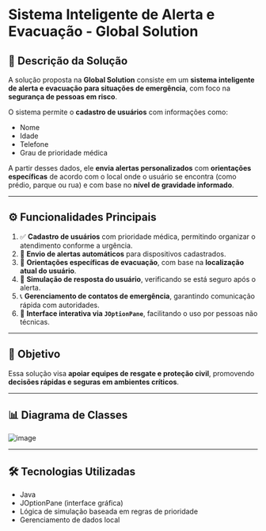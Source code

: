 # Sistema Inteligente de Alerta e Evacuação - Global Solution

## 📘 Descrição da Solução

A solução proposta na **Global Solution** consiste em um **sistema inteligente de alerta e evacuação para situações de emergência**, com foco na **segurança de pessoas em risco**.

O sistema permite o **cadastro de usuários** com informações como:

- Nome
- Idade
- Telefone
- Grau de prioridade médica

A partir desses dados, ele **envia alertas personalizados** com **orientações específicas** de acordo com o local onde o usuário se encontra (como prédio, parque ou rua) e com base no **nível de gravidade informado**.

---

## ⚙️ Funcionalidades Principais

1. ✅ **Cadastro de usuários** com prioridade médica, permitindo organizar o atendimento conforme a urgência.
2. 📲 **Envio de alertas automáticos** para dispositivos cadastrados.
3. 📍 **Orientações específicas de evacuação**, com base na **localização atual do usuário**.
4. 🔁 **Simulação de resposta do usuário**, verificando se está seguro após o alerta.
5. 📞 **Gerenciamento de contatos de emergência**, garantindo comunicação rápida com autoridades.
6. 💬 **Interface interativa via `JOptionPane`**, facilitando o uso por pessoas não técnicas.

---

## 🎯 Objetivo

Essa solução visa **apoiar equipes de resgate e proteção civil**, promovendo **decisões rápidas e seguras em ambientes críticos**.

---

## 📊 Diagrama de Classes

![image](https://github.com/user-attachments/assets/c9791de1-acbe-47bf-99aa-25ee5c745c4c)


---

## 🛠️ Tecnologias Utilizadas

- Java
- JOptionPane (interface gráfica)
- Lógica de simulação baseada em regras de prioridade
- Gerenciamento de dados local
